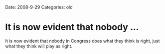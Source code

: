 Date: 2008-9-29
Categories: old

# It is now evident that nobody ...

It is now evident that nobody in Congress does what they think is right, just what they think will play as right.
